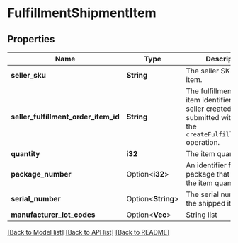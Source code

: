 # FulfillmentShipmentItem

## Properties

Name | Type | Description | Notes
------------ | ------------- | ------------- | -------------
**seller_sku** | **String** | The seller SKU of the item. | 
**seller_fulfillment_order_item_id** | **String** | The fulfillment order item identifier that the seller created and submitted with a call to the `createFulfillmentOrder` operation. | 
**quantity** | **i32** | The item quantity. | 
**package_number** | Option<**i32**> | An identifier for the package that contains the item quantity. | [optional]
**serial_number** | Option<**String**> | The serial number of the shipped item. | [optional]
**manufacturer_lot_codes** | Option<**Vec<String>**> | String list | [optional]

[[Back to Model list]](../README.md#documentation-for-models) [[Back to API list]](../README.md#documentation-for-api-endpoints) [[Back to README]](../README.md)


